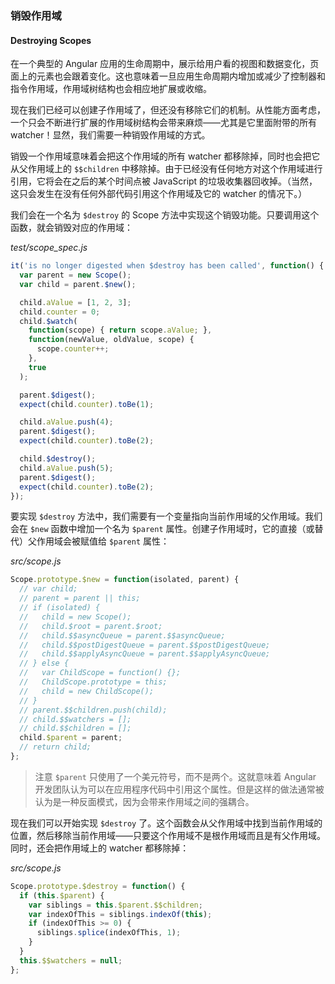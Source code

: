 ### 销毁作用域

#### Destroying Scopes

在一个典型的 Angular 应用的生命周期中，展示给用户看的视图和数据变化，页面上的元素也会跟着变化。这也意味着一旦应用生命周期内增加或减少了控制器和指令作用域，作用域树结构也会相应地扩展或收缩。

现在我们已经可以创建子作用域了，但还没有移除它们的机制。从性能方面考虑，一个只会不断进行扩展的作用域树结构会带来麻烦——尤其是它里面附带的所有 watcher！显然，我们需要一种销毁作用域的方式。

销毁一个作用域意味着会把这个作用域的所有 watcher 都移除掉，同时也会把它从父作用域上的 `$$children` 中移除掉。由于已经没有任何地方对这个作用域进行引用，它将会在之后的某个时间点被 JavaScript 的垃圾收集器回收掉。（当然，这只会发生在没有任何外部代码引用这个作用域及它的 watcher 的情况下。）

我们会在一个名为 `$destroy` 的 Scope 方法中实现这个销毁功能。只要调用这个函数，就会销毁对应的作用域：

_test/scope\_spec.js_

```js
it('is no longer digested when $destroy has been called', function() {
  var parent = new Scope();
  var child = parent.$new();

  child.aValue = [1, 2, 3];
  child.counter = 0;
  child.$watch(
    function(scope) { return scope.aValue; },
    function(newValue, oldValue, scope) {
      scope.counter++;
    },
    true
  );

  parent.$digest();
  expect(child.counter).toBe(1);

  child.aValue.push(4);
  parent.$digest();
  expect(child.counter).toBe(2);

  child.$destroy();
  child.aValue.push(5);
  parent.$digest();
  expect(child.counter).toBe(2);
});
```

要实现 `$destroy` 方法中，我们需要有一个变量指向当前作用域的父作用域。我们会在 `$new` 函数中增加一个名为 `$parent` 属性。创建子作用域时，它的直接（或替代）父作用域会被赋值给 `$parent` 属性：

_src/scope.js_

```js
Scope.prototype.$new = function(isolated, parent) {
  // var child;
  // parent = parent || this;
  // if (isolated) {
  //   child = new Scope();
  //   child.$root = parent.$root;
  //   child.$$asyncQueue = parent.$$asyncQueue;
  //   child.$$postDigestQueue = parent.$$postDigestQueue;
  //   child.$$applyAsyncQueue = parent.$$applyAsyncQueue;
  // } else {
  //   var ChildScope = function() {};
  //   ChildScope.prototype = this;
  //   child = new ChildScope();
  // }
  // parent.$$children.push(child);
  // child.$$watchers = [];
  // child.$$children = [];
  child.$parent = parent;
  // return child;
};
```

> 注意 `$parent` 只使用了一个美元符号，而不是两个。这就意味着 Angular 开发团队认为可以在应用程序代码中引用这个属性。但是这样的做法通常被认为是一种反面模式，因为会带来作用域之间的强耦合。

现在我们可以开始实现 `$destroy` 了。这个函数会从父作用域中找到当前作用域的位置，然后移除当前作用域——只要这个作用域不是根作用域而且是有父作用域。同时，还会把作用域上的 watcher 都移除掉：

_src/scope.js_

```js
Scope.prototype.$destroy = function() {
  if (this.$parent) {
    var siblings = this.$parent.$$children;
    var indexOfThis = siblings.indexOf(this);
    if (indexOfThis >= 0) {
      siblings.splice(indexOfThis, 1);
    }
  }
  this.$$watchers = null;
};
```



